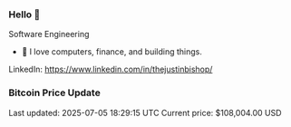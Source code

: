 ### Hello 🤙  

Software Engineering

- 🔭 I love computers, finance, and building things.
  
LinkedIn: https://www.linkedin.com/in/thejustinbishop/  











































































































































































































































































































































































































































































































































































































































































































































































































### Bitcoin Price Update
Last updated: 2025-07-05 18:29:15 UTC
Current price: $108,004.00 USD
